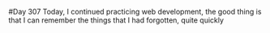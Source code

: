 #Day 307
Today, I continued practicing web development, the good thing is that I can remember the things that I had forgotten, quite quickly